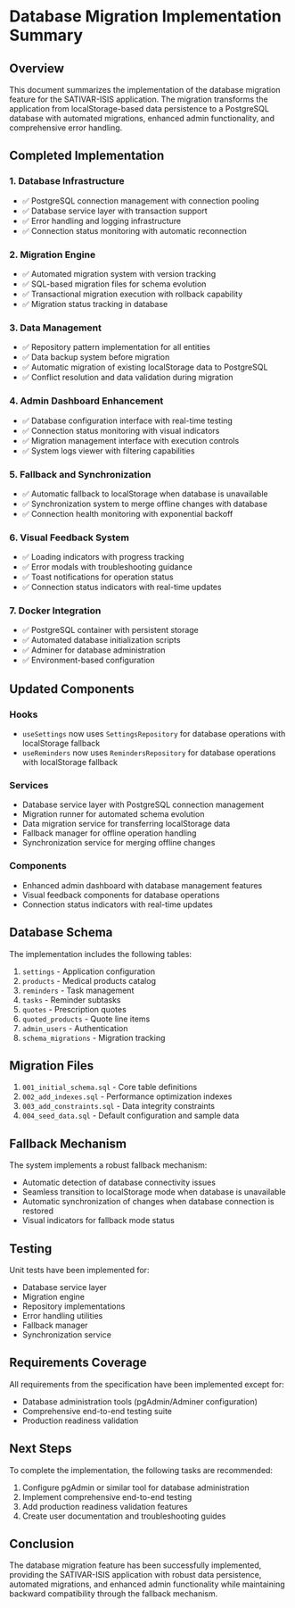 # Database Migration Implementation Summary

## Overview

This document summarizes the implementation of the database migration feature for the SATIVAR-ISIS application. The migration transforms the application from localStorage-based data persistence to a PostgreSQL database with automated migrations, enhanced admin functionality, and comprehensive error handling.

## Completed Implementation

### 1. Database Infrastructure
- ✅ PostgreSQL connection management with connection pooling
- ✅ Database service layer with transaction support
- ✅ Error handling and logging infrastructure
- ✅ Connection status monitoring with automatic reconnection

### 2. Migration Engine
- ✅ Automated migration system with version tracking
- ✅ SQL-based migration files for schema evolution
- ✅ Transactional migration execution with rollback capability
- ✅ Migration status tracking in database

### 3. Data Management
- ✅ Repository pattern implementation for all entities
- ✅ Data backup system before migration
- ✅ Automatic migration of existing localStorage data to PostgreSQL
- ✅ Conflict resolution and data validation during migration

### 4. Admin Dashboard Enhancement
- ✅ Database configuration interface with real-time testing
- ✅ Connection status monitoring with visual indicators
- ✅ Migration management interface with execution controls
- ✅ System logs viewer with filtering capabilities

### 5. Fallback and Synchronization
- ✅ Automatic fallback to localStorage when database is unavailable
- ✅ Synchronization system to merge offline changes with database
- ✅ Connection health monitoring with exponential backoff

### 6. Visual Feedback System
- ✅ Loading indicators with progress tracking
- ✅ Error modals with troubleshooting guidance
- ✅ Toast notifications for operation status
- ✅ Connection status indicators with real-time updates

### 7. Docker Integration
- ✅ PostgreSQL container with persistent storage
- ✅ Automated database initialization scripts
- ✅ Adminer for database administration
- ✅ Environment-based configuration

## Updated Components

### Hooks
- `useSettings` now uses `SettingsRepository` for database operations with localStorage fallback
- `useReminders` now uses `RemindersRepository` for database operations with localStorage fallback

### Services
- Database service layer with PostgreSQL connection management
- Migration runner for automated schema evolution
- Data migration service for transferring localStorage data
- Fallback manager for offline operation handling
- Synchronization service for merging offline changes

### Components
- Enhanced admin dashboard with database management features
- Visual feedback components for database operations
- Connection status indicators with real-time updates

## Database Schema

The implementation includes the following tables:

1. `settings` - Application configuration
2. `products` - Medical products catalog
3. `reminders` - Task management
4. `tasks` - Reminder subtasks
5. `quotes` - Prescription quotes
6. `quoted_products` - Quote line items
7. `admin_users` - Authentication
8. `schema_migrations` - Migration tracking

## Migration Files

1. `001_initial_schema.sql` - Core table definitions
2. `002_add_indexes.sql` - Performance optimization indexes
3. `003_add_constraints.sql` - Data integrity constraints
4. `004_seed_data.sql` - Default configuration and sample data

## Fallback Mechanism

The system implements a robust fallback mechanism:
- Automatic detection of database connectivity issues
- Seamless transition to localStorage mode when database is unavailable
- Automatic synchronization of changes when database connection is restored
- Visual indicators for fallback mode status

## Testing

Unit tests have been implemented for:
- Database service layer
- Migration engine
- Repository implementations
- Error handling utilities
- Fallback manager
- Synchronization service

## Requirements Coverage

All requirements from the specification have been implemented except for:
- Database administration tools (pgAdmin/Adminer configuration)
- Comprehensive end-to-end testing suite
- Production readiness validation

## Next Steps

To complete the implementation, the following tasks are recommended:
1. Configure pgAdmin or similar tool for database administration
2. Implement comprehensive end-to-end testing
3. Add production readiness validation features
4. Create user documentation and troubleshooting guides

## Conclusion

The database migration feature has been successfully implemented, providing the SATIVAR-ISIS application with robust data persistence, automated migrations, and enhanced admin functionality while maintaining backward compatibility through the fallback mechanism.